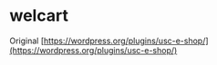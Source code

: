 # welcart

Original
[https://wordpress.org/plugins/usc-e-shop/](https://wordpress.org/plugins/usc-e-shop/)
